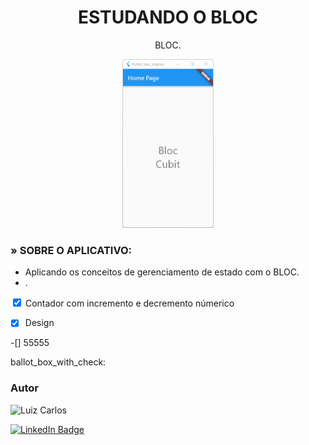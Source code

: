 <h1 align="center">ESTUDANDO O BLOC</h1>

<p align="center"> BLOC.</p>

<p align="center">
<img width="" height="270" src="assets/images/Bloc.gif"/>
</p>


### » SOBRE O APLICATIVO:

- Aplicando os conceitos de gerenciamento de estado com o BLOC.
- .
<div>
      <input type="checkbox" checked>
      <label>Contador com incremento e decremento númerico</label>
    </div>


- [x] Design

-[] 55555

ballot_box_with_check:





### Autor

<img alt="Luiz Carlos" title="Luiz Carlos" src="https://avatars.githubusercontent.com/u/29442285?s=96&v=4" height="100" width="100" />

[![LinkedIn Badge](https://img.shields.io/badge/-LUIZ_CARLOS-blue?style=flat-square&logo=Linkedin&logoColor=white&link=https://www.linkedin.com/in/luizzlcs/)](https://www.linkedin.com/in/luizzlcs/)

